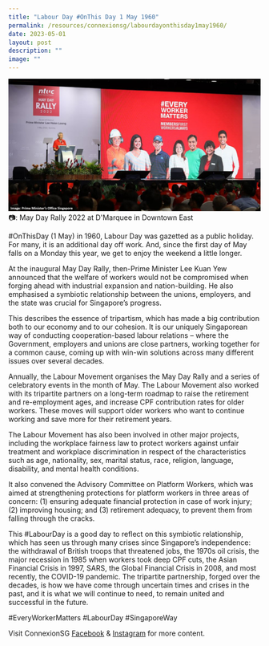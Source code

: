 ```yaml
---
title: "Labour Day #OnThis Day 1 May 1960"
permalink: /resources/connexionsg/labourdayonthisday1may1960/
date: 2023-05-01
layout: post
description: ""
image: ""
---
```

![](/images/connexionsg/2023/may%20day.png)
📷:  May Day Rally 2022 at D'Marquee in Downtown East 

#OnThisDay (1 May) in 1960, Labour Day was gazetted as a public holiday. For many, it is an additional day off work. And, since the first day of May falls on a Monday this year, we get to enjoy the weekend a little longer.

At the inaugural May Day Rally, then-Prime Minister Lee Kuan Yew announced that the welfare of workers would not be compromised when forging ahead with industrial expansion and nation-building. He also emphasised a symbiotic relationship between the unions, employers, and the state was crucial for Singapore’s progress.

This describes the essence of tripartism, which has made a big contribution both to our economy and to our cohesion. It is our uniquely Singaporean way of conducting cooperation-based labour relations – where the Government, employers and unions are close partners, working together for a common cause, coming up with win-win solutions across many different issues over several decades.

Annually, the Labour Movement organises the May Day Rally and a series of celebratory events in the month of May. The Labour Movement also worked with its tripartite partners on a long-term roadmap to raise the retirement and re-employment ages, and increase CPF contribution rates for older workers. These moves will support older workers who want to continue working and save more for their retirement years. 

The Labour Movement has also been involved in other major projects, including the workplace fairness law to protect workers against unfair treatment and workplace discrimination in respect of the characteristics such as age, nationality, sex, marital status, race, religion, language, disability, and mental health conditions.

It also convened the Advisory Committee on Platform Workers, which was aimed at strengthening protections for platform workers in three areas of concern: (1) ensuring adequate financial protection in case of work injury; (2) improving housing; and (3) retirement adequacy, to prevent them from falling through the cracks.

This #LabourDay is a good day to reflect on this symbiotic relationship, which has seen us through many crises since Singapore’s independence: the withdrawal of British troops that threatened jobs, the 1970s oil crisis, the major recession in 1985 when workers took deep CPF cuts, the Asian Financial Crisis in 1997, SARS, the Global Financial Crisis in 2008, and most recently, the COVID-19 pandemic. The tripartite partnership, forged over the decades, is how we have come through uncertain times and crises in the past, and it is what we will continue to need, to remain united and successful in the future.

#EveryWorkerMatters #LabourDay #SingaporeWay

Visit ConnexionSG [Facebook](https://www.facebook.com/ConnexionSG) & [Instagram](https://www.instagram.com/connexionsg/) for more content.